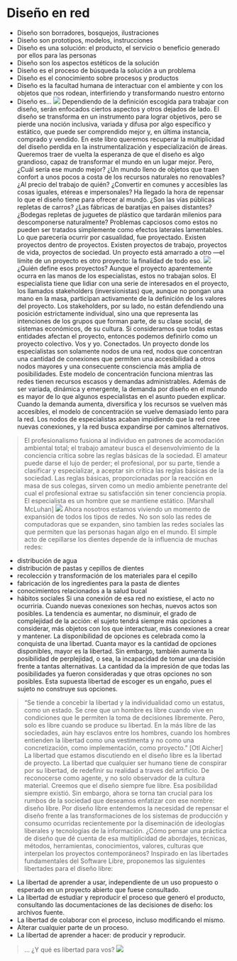 # Diseño en red
- Diseño son borradores, bosquejos, ilustraciones
- Diseño son prototipos, modelos, instrucciones
- Diseño es una solución: el producto, el servicio o beneficio generado por ellos para las personas
- Diseño son los aspectos estéticos de la solución
- Diseño es el proceso de búsqueda la solución a un problema
- Diseño es el conocimiento sobre procesos y productos
- Diseño es la facultad humana de interactuar con el ambiente y con los objetos que nos rodean, interfiriendo y transformando nuestro entorno
- Diseño es...
![](img/mondo-design_pb-300dpi.png)
Dependiendo de la definición escogida para trabajar con diseño, serán enfocados ciertos aspectos y otros dejados de lado. El diseño se transforma en un instrumento para lograr objetivos, pero se pierde una noción inclusiva, variada y difusa por algo específico y estático, que puede ser comprendido mejor y, en última instancia, comprado y vendido.
En este libro queremos recuperar la multiplicidad del diseño perdida en la instrumentalización y especialización de áreas. Queremos traer de vuelta la esperanza de que el diseño es algo grandioso, capaz de transformar el mundo en un lugar mejor.
Pero, ¿Cuál sería ese mundo mejor? ¿Un mundo lleno de objetos que traen confort a unos pocos a costa de los recursos naturales no renovables? ¿Al precio del trabajo de quién? ¿Convertir en comunes y accesibles las cosas iguales, etéreas e impersonales? Ha llegado la hora de repensar lo que el diseño tiene para ofrecer al mundo.
¿Son las vías públicas repletas de carros?
¿Las fábricas de baratijas en países distantes?
¿Bodegas repletas de juguetes de plástico que tardarán milenios para descomponerse naturalmente?
Problemas capciosos como estos no pueden ser tratados simplemente como efectos laterales lamentables. Lo que parecería ocurrir por casualidad, fue proyectado. Existen proyectos dentro de proyectos. Existen proyectos de trabajo, proyectos de vida, proyectos de sociedad. Un proyecto está amarrado a otro —el límite de un proyecto es otro proyecto: la finalidad de todo eso.
![](img/projetos_de_vida.png)
¿Quién define esos proyectos? Aunque el proyecto aparentemente ocurra en las manos de los especialistas, estos no trabajan solos. El especialista tiene que lidiar con una serie de interesados en el proyecto, los llamados stakeholders (inversionistas) que, aunque no pongan una mano en la masa, participan activamente de la definición de los valores del proyecto. Los stakeholders, por su lado, no están defendiendo una posición estrictamente individual, sino una que representa las intenciones de los grupos que forman parte, de su clase social, de sistemas económicos, de su cultura.
Si consideramos que todas estas entidades afectan el proyecto, entonces podemos definirlo como un proyecto colectivo. Vos y yo. Conectados. Un proyecto donde los especialistas son solamente nodos de una red, nodos que concentran una cantidad de conexiones que permiten una accesibilidad a otros nodos mayores y una consecuente consciencia más amplia de posibilidades.
Este modelo de concentración funciona mientras las redes tienen recursos escasos y demandas administrables. Además de ser variada, dinámica y emergente, la demanda por diseño en el mundo es mayor de lo que algunos especialistas en el asunto pueden explicar.
Cuando la demanda aumenta, diversifica y los recursos se vuelven más accesibles, el modelo de concentración se vuelve demasiado lento para la red. Los nodos de especialistas acaban impidiendo que la red cree nuevas conexiones, y la red busca expandirse por caminos alternativos.
> El profesionalismo fusiona al individuo en patrones de acomodación ambiental total; el trabajo amateur busca el desenvolvimiento de la conciencia crítica sobre las reglas básicas de la sociedad. El amateur puede darse el lujo de perder; el profesional, por su parte, tiende a clasificar y especializar, a aceptar sin crítica las reglas básicas de la sociedad. Las reglas básicas, proporcionadas por la reacción en masa de sus colegas, sirven como un medio ambiente penetrante del cual el profesional extrae su satisfacción sin tener conciencia propia. El especialista es un hombre que se mantiene estático. [Marshall McLuhan]
![](img/silla.png)
Ahora nosotros estamos viviendo un momento de expansión de todos los tipos de redes. No son solo las redes de computadoras que se expanden, sino tambien las redes sociales las que permiten que las personas hagan algo en el mundo. El simple acto de cepillarse los dientes depende de la influencia de muchas redes:
- distribución de agua
- distribución de pastas y cepillos de dientes
- recolección y transformación de los materiales para el cepillo
- fabricación de los ingredientes para la pasta de dientes
- conocimientos relacionados a la salud bucal
- hábitos sociales
Si una conexión de esa red no existiese, el acto no ocurriría. Cuando nuevas conexiones son hechas, nuevos actos son posibles. La tendencia es aumentar, no disminuir, el grado de complejidad de la acción: el sujeto tendrá siempre más opciones a considerar, más objetos con los que interactuar, más conexiones a crear y mantener.
La disponibilidad de opciones es celebrada como la conquista de una libertad. Cuanta mayor es la cantidad de opciones disponibles, mayor es la libertad. Sin embargo, también aumenta la posibilidad de perplejidad, o sea, la incapacidad de tomar una decisión frente a tantas alternativas. La cantidad da la impresión de que todas las posibilidades ya fueron consideradas y que otras opciones no son posibles. Esta supuesta libertad de escoger es un engaño, pues el sujeto no construye sus opciones.
> “Se tiende a concebir la libertad y la individualidad como un estatus, como un estado. Se cree que un hombre es libre cuando vive en condiciones que le permiten la toma de decisiones libremente. Pero, solo es libre cuando se produce su libertad. En la más libre de las sociedades, aún hay esclavos entre los hombres, cuando los hombres entienden la libertad como una vestimenta y no como una concretización, como implementación, como proyecto.” [Otl Aicher]
La libertad que estamos discutiendo en el diseño libre es la libertad de proyecto. La libertad que cualquier ser humano tiene de conspirar por su libertad, de redefinir su realidad a traves del artificio. De reconocerse como agente, y no solo observador de la cultura material. Creemos que el diseño siempre fue libre. Esa posibilidad siempre existió. Sin embargo, ahora se torna tan crucial para los rumbos de la sociedad que deseamos enfatizar con ese nombre: diseño libre.
Por diseño libre entendemos la necesidad de repensar el diseño frente a las transformaciones de los sistemas de producción y consumo ocurridas recientemente por la diseminación de ideologías liberales y tecnologías de la información. ¿Cómo pensar una práctica de diseño que dé cuenta de esa multiplicidad de abordajes, técnicas, métodos, herramientas, conocimientos, valores, culturas que interpelan los proyectos contemporáneos?
Inspirado en las libertades fundamentales del Software Libre, proponemos las siguientes libertades para el diseño libre:
- La libertad de aprender a usar, independiente de un uso propuesto o esperado en un proyecto abierto que fuese consultado.
- La libertad de estudiar y reproducir el proceso que generó el producto, consultando las documentaciones de las decisiones de diseño: los archivos fuente.
- La libertad de colaborar con el proceso, incluso modificando el mismo.
- Alterar cualquier parte de un proceso.
- La libertad de aprender a hacer: de producir y reproducir.
> … ¿Y qué es libertad para vos?
![](img/lines-01.jpg)
